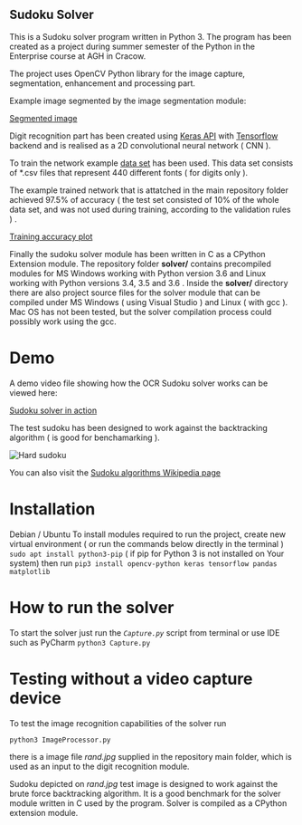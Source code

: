 ## Sudoku Solver

This is a Sudoku solver program written in Python 3.
The program has been created as a project during summer semester of the Python in the Enterprise course
at AGH in Cracow.

The project uses OpenCV Python library for the image capture, segmentation, enhancement and processing part.

Example image segmented by the image segmentation module:

[Segmented image](https://drive.google.com/open?id=1cKEywTSBbH8hSuDosLwpGaM_801fLHwi "Segmented image")


Digit recognition part has been created using [Keras API](https://keras.io/ "Keras API Documentation") with [Tensorflow](https://www.tensorflow.org/ "Tensorflow page") backend and is realised
as a 2D convolutional neural network ( CNN ). 

To train the network example [data set](https://drive.google.com/open?id=19WWg2E-NvJ4v0f1SEvj1SihVsiVyVVbK "Train digits dataset") has been used. This data set consists of *.csv files that represent 440 different fonts ( for digits only ).

The example trained network that is attatched in the main repository folder achieved 97.5% of accuracy
( the test set consisted of 10% of the whole data set, and was not used during training, according to the validation rules ) .

[Training accuracy plot](https://drive.google.com/open?id=1MhmXfo-NzXbYHimTLJT9273sFdbslIQC)

Finally the sudoku solver module has been written in C as a CPython Extension module.
The repository folder **solver/** contains precompiled modules for MS Windows working with Python version 3.6 and Linux working with Python versions 3.4, 3.5 and 3.6 .
Inside the **solver/** directory there are also project source files for the solver module that can be compiled under MS Windows ( using Visual Studio ) and Linux ( with gcc ).
Mac OS has not been tested, but the solver compilation process could possibly work using the gcc.

# Demo

A demo video file showing how the OCR Sudoku solver works can be viewed here:

[Sudoku solver in action](https://drive.google.com/open?id=1Y8--qQIg5aF-AB7V7U96fGcGT8ESZG9j "Video")

The test sudoku has been designed to work against the backtracking algorithm ( is good for benchamarking ).

![Hard sudoku](https://upload.wikimedia.org/wikipedia/commons/thumb/e/ed/Sudoku_puzzle_hard_for_brute_force.svg/361px-Sudoku_puzzle_hard_for_brute_force.svg.png)

You can also visit the [Sudoku algorithms Wikipedia page](https://en.wikipedia.org/wiki/Sudoku_solving_algorithms)

# Installation
Debian / Ubuntu 
To install modules required to run the project, 
create new virtual environment ( or run the commands below directly in the terminal )
``` sudo apt install python3-pip ``` ( if pip for Python 3 is not installed on Your system)
then run
``` pip3 install opencv-python keras tensorflow pandas matplotlib ```

# How to run the solver

To start the solver just run the *`Capture.py`* script from terminal or use IDE such as PyCharm
``` python3 Capture.py ```

# Testing without a video capture device

To test the image recognition capabilities of the solver run

``` python3 ImageProcessor.py ```

there is a image file *rand.jpg* supplied in the repository main folder,
which is used as an input to the digit recognition module.

Sudoku depicted on *rand.jpg* test image is designed to work against the brute force
backtracking algorithm. It is a good benchmark for the solver module written in C
used by the program. Solver is compiled as a CPython extension module.

